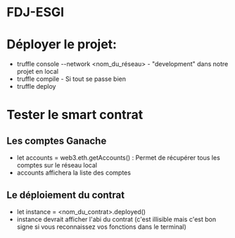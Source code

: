 # FDJ-ESGI

Déployer le projet:
=======

- truffle console --network <nom_du_réseau> - "development" dans notre projet en local
- truffle compile - Si tout se passe bien
- truffle deploy

Tester le smart contrat
=======

Les comptes Ganache
-----------

- let accounts = web3.eth.getAccounts() : Permet de récupérer tous les comptes sur le réseau local
- accounts affichera la liste des comptes

Le déploiement du contrat
-----------

- let instance = <nom_du_contrat>.deployed()
- instance devrait afficher l'abi du contrat (c'est illisible mais c'est bon signe si vous reconnaissez vos fonctions dans le terminal)

